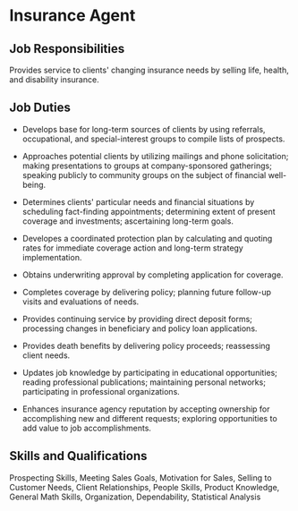 # Insurance Agent

## Job Responsibilities

Provides service to clients&apos; changing insurance needs by selling life, health, and disability insurance.

## Job Duties

* Develops base for long-term sources of clients by using referrals, occupational, and special-interest groups to compile lists of prospects.

* Approaches potential clients by utilizing mailings and phone solicitation; making presentations to groups at company-sponsored gatherings; speaking publicly to community groups on the subject of financial well-being.

* Determines clients&apos; particular needs and financial situations by scheduling fact-finding appointments; determining extent of present coverage and investments; ascertaining long-term goals.

* Developes a coordinated protection plan by calculating and quoting rates for immediate coverage action and long-term strategy implementation.

* Obtains underwriting approval by completing application for coverage.

* Completes coverage by delivering policy; planning future follow-up visits and evaluations of needs.

* Provides continuing service by providing direct deposit forms; processing changes in beneficiary and policy loan applications.

* Provides death benefits by delivering policy proceeds; reassessing client needs.

* Updates job knowledge by participating in educational opportunities; reading professional publications; maintaining personal networks; participating in professional organizations.

* Enhances insurance agency reputation by accepting ownership for accomplishing new and different requests; exploring opportunities to add value to job accomplishments.

## Skills and Qualifications

Prospecting Skills, Meeting Sales Goals, Motivation for Sales, Selling to Customer Needs, Client Relationships, People Skills, Product Knowledge, General Math Skills, Organization, Dependability, Statistical Analysis

